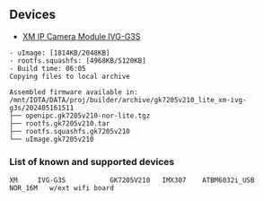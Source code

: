 ## Devices

- [XM IP Camera Module IVG-G3S](ivg_g3s.md)

```
- uImage: [1814KB/2048KB]
- rootfs.squashfs: [4968KB/5120KB]
- Build time: 06:05
Copying files to local archive

Assembled firmware available in:
/mnt/IOTA/DATA/proj/builder/archive/gk7205v210_lite_xm-ivg-g3s/202405161511
├── openipc.gk7205v210-nor-lite.tgz
├── rootfs.gk7205v210.tar
├── rootfs.squashfs.gk7205v210
└── uImage.gk7205v210
```


### List of known and supported devices

```
XM     IVG-G3S           GK7205V210   IMX307    ATBM6032i_USB    NOR_16M   w/ext wifi board
```

